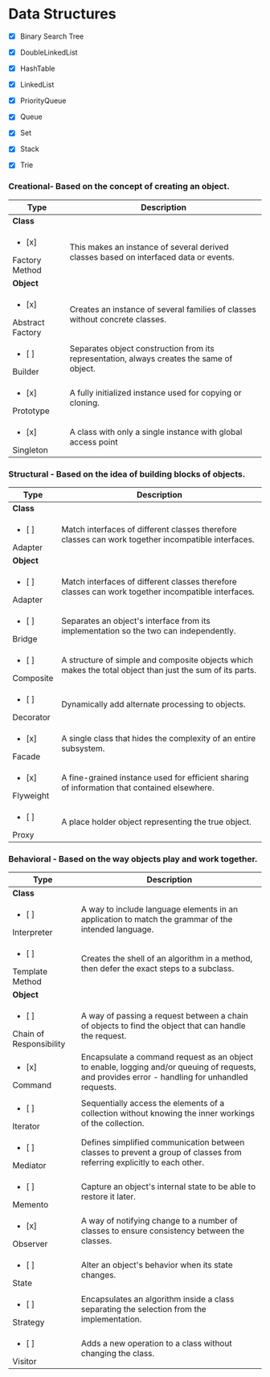 # Data Structures

- [x] Binary Search Tree
- [x] DoubleLinkedList
- [x] HashTable
- [x] LinkedList
- [x] PriorityQueue
- [x] Queue
- [x] Set
- [x] Stack
- [x] Trie



### Creational- Based on the concept of creating an object.
| Type        | Description
|-------------|-----------------------------------------
| **Class**
| <ul><li>[x]</li></ul> Factory Method	| This makes an instance of several derived classes based on interfaced data or events.
| **Object**
| <ul><li>[x]</li></ul> Abstract Factory  | Creates an instance of several families of classes without concrete classes.
| <ul><li>[ ]</li></ul> Builder | Separates object construction from its representation, always creates the same of object.
| <ul><li>[x]</li></ul> Prototype | A fully initialized instance used for copying or cloning.
| <ul><li>[x]</li></ul> Singleton | A class with only a single instance with global access point

### Structural  -   Based on the idea of building blocks of objects.
| Type        | Description
|-------------|-----------------------------------------
| **Class**
| <ul><li>[ ]</li></ul> Adapter | Match interfaces of different classes therefore classes can work together incompatible interfaces.
| **Object**
| <ul><li>[ ]</li></ul> Adapter | Match interfaces of different classes therefore classes can work together incompatible interfaces.
| <ul><li>[ ]</li></ul> Bridge  | Separates an object's interface from its implementation so the two can independently.
| <ul><li>[ ]</li></ul> Composite | A structure of simple and composite objects which makes the total object than just the sum of its parts.
| <ul><li>[ ]</li></ul> Decorator | Dynamically add alternate processing to objects.
| <ul><li>[x]</li></ul> Facade  | A single class that hides the complexity of an entire subsystem.
| <ul><li>[x]</li></ul> Flyweight | A fine-grained instance used for efficient sharing of information that contained elsewhere.
| <ul><li>[ ]</li></ul> Proxy | A place holder object representing the true object.

### Behavioral  -  Based on the way objects play and work together.
| Type        | Description
|--------------|-----------------------------------------
| **Class**
| <ul><li>[ ]</li></ul> Interpreter | A way to include language elements in an application to match the grammar of the intended language.
| <ul><li>[ ]</li></ul> Template Method | Creates the shell of an algorithm in a method, then defer the exact steps to a subclass.
| **Object**
| <ul><li>[ ]</li></ul> Chain of Responsibility  | A way of passing a request between a chain of objects to find the object that can handle the request.
| <ul><li>[x]</li></ul> Command | Encapsulate a command request as an object to enable, logging and/or queuing of requests, and provides error - handling for unhandled requests.
| <ul><li>[ ]</li></ul> Iterator  | Sequentially access the elements of a collection without knowing the inner workings of the collection.
| <ul><li>[ ]</li></ul> Mediator  | Defines simplified communication between classes to prevent a group of classes from referring explicitly to each other.
| <ul><li>[ ]</li></ul> Memento | Capture an object's internal state to be able to restore it later.
| <ul><li>[x]</li></ul> Observer  | A way of notifying change to a number of classes to ensure consistency between the classes.
| <ul><li>[ ]</li></ul> State | Alter an object's behavior when its state changes.
| <ul><li>[ ]</li></ul> Strategy  | Encapsulates an algorithm inside a class separating the selection from the implementation.
| <ul><li>[ ]</li></ul> Visitor | Adds a new operation to a class without changing the class.
